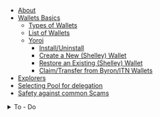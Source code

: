 - [About](index.md)
- [Wallets Basics](wallets.md)
  - [Types of Wallets](Wallets/types.md)
  - [List of Wallets](Wallets/list.md)
  - [Yoroi](Wallets/Yoroi/yoroi.md)
    - [Install/Uninstall](Wallets/Yoroi/yoroi.md#install)
    - [Create a New (Shelley) Wallet](Wallets/Yoroi/create.md)
    - [Restore an Existing (Shelley) Wallet](Wallets/Yoroi/restore.md)
    - [Claim/Transfer from Byron/ITN Wallets](Wallets/Yoroi/transfer.md)
- [Explorers](explorers.md)
- [Selecting Pool for delegation](select-pool-to-delegate.md)
- [Safety against common Scams](no-to-scam.md)

<details>
<summary>To - Do </summary>
> - [Not Started yet](index.md)
  - [Wallets](wallets.md)
    - [Daedalus](Wallets/daedalus.md)
      - [Versions and Platforms](Wallets/Daedalus/versions.md)
      - [How to Install/Upgrade](Wallets/Daedalus/install.md)
      - [Create a new Wallet](Wallets/Daedalus/create.md)
      - [Restore an existing Wallet](Wallets/Daedalus/restore.md)
      - [Delegating to a pool](Wallets/Daedalus/delegate.md)
      - [Upgrading Daedalus wallet](Wallets/Daedalus/upgrade.md)
      - [Queries/Known Issues](Wallets/Daedalus/issues.md)
        - [Access Denied during install](Wallets/Daedalus/issues.md)
        - [An error occurred while sending funds](Wallets/Daedalus/issues.md)
        - [Cardano Node Crashed upon launch](Wallets/Daedalus/issues.md)
        - [CPU Utilisation too high](Wallets/Daedalus/issues.md)
    - [Yoroi](Wallets/yoroi.md)
      - [Integration with Ledger](Wallets/Yoroi/ledger.md)
      - [Queries/Known Issues](Wallets/Yoroi/FAQ.md)
        - [Ledger connection stuck on "waiting for Commands.."](Wallets/Yoroi/FAQ.md#issues)
        - [Balance is incorrect in Yoroi interface](Wallets/Yoroi/FAQ.md#resync)
        - [Emergency Workarounds](Wallets/Yoroi/FAQ.md#workarounds)
  - [Other Community Contributions](community-contrib.md)
    - [Pooltool](Community/pooltool.md)
    - [CNTools](Community/cntools.md)
    - [Rewards Bot](Community/rewardsbot.md)
    - [Community Hosted Wiki](Community/wiki.md)
      - [Mind Map of cardano components](Community/wiki.md)
  - [Appendix](index.md)
  - [Contributors](Contributors.md)
</details>